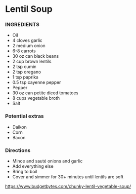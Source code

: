 # Lentil Soup

### INGREDIENTS

- Oil
- 4 cloves garlic
- 2 medium onion
- 6-8 carrots
- 30 oz can black beans
- 2 cup brown lentils
- 2 tsp cumin
- 2 tsp oregano
- 1 tsp paprika
- 0.5 tsp cayenne pepper 
- Pepper
- 30 oz can petite diced tomatoes
- 8 cups vegetable broth
- Salt

### Potential extras

- Daikon
- Corn
- Bacon

### Directions

* Mince and sauté onions and garlic
* Add everything else
* Bring to boil
* Cover and simmer for 30+ minutes until lentils are soft 

https://www.budgetbytes.com/chunky-lentil-vegetable-soup/